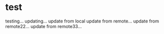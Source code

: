 # test
testing...
updating...
update from local
update from remote...
update from remote22...
update from remote33...
